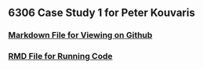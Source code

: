 ## 6306 Case Study 1 for Peter Kouvaris
### [Markdown File for Viewing on Github](https://github.com/peter-smu/kouvaris_CS1/blob/master/Kouvaris_CaseStudy.md)
### [RMD File for Running Code](https://github.com/peter-smu/kouvaris_CS1/blob/master/Kouvaris_CaseStudy.Rmd)
